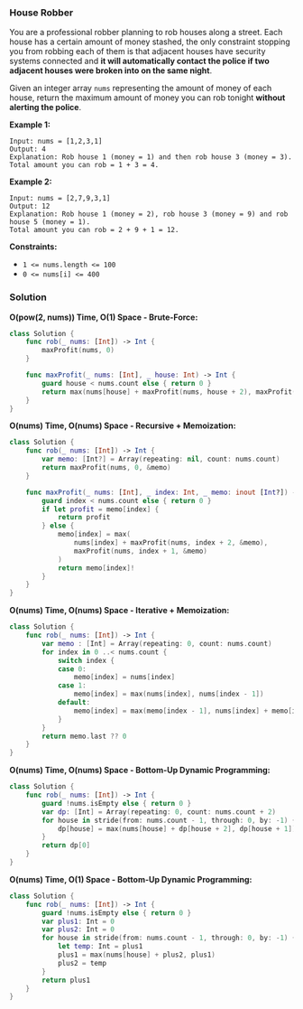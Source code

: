 
### House Robber

You are a professional robber planning to rob houses along a street. Each house has a certain amount of money stashed, the only constraint stopping you from robbing each of them is that adjacent houses have security systems connected and __it will automatically contact the police if two adjacent houses were broken into on the same night__.

Given an integer array `nums` representing the amount of money of each house, return the maximum amount of money you can rob tonight __without alerting the police__.

__Example 1:__
```
Input: nums = [1,2,3,1]
Output: 4
Explanation: Rob house 1 (money = 1) and then rob house 3 (money = 3).
Total amount you can rob = 1 + 3 = 4.
```
__Example 2:__
```
Input: nums = [2,7,9,3,1]
Output: 12
Explanation: Rob house 1 (money = 2), rob house 3 (money = 9) and rob house 5 (money = 1).
Total amount you can rob = 2 + 9 + 1 = 12.
```

__Constraints:__
* `1 <= nums.length <= 100`
* `0 <= nums[i] <= 400`

### Solution
__O(pow(2, nums)) Time, O(1) Space - Brute-Force:__
```Swift
class Solution {
    func rob(_ nums: [Int]) -> Int {
        maxProfit(nums, 0)
    }

    func maxProfit(_ nums: [Int], _ house: Int) -> Int {
        guard house < nums.count else { return 0 }
        return max(nums[house] + maxProfit(nums, house + 2), maxProfit(nums, house + 1))
    }
}
```
__O(nums) Time, O(nums) Space - Recursive + Memoization:__
```Swift
class Solution {
    func rob(_ nums: [Int]) -> Int {
        var memo: [Int?] = Array(repeating: nil, count: nums.count)
        return maxProfit(nums, 0, &memo)
    }

    func maxProfit(_ nums: [Int], _ index: Int, _ memo: inout [Int?]) -> Int {
        guard index < nums.count else { return 0 }
        if let profit = memo[index] {
            return profit
        } else {
            memo[index] = max(
                nums[index] + maxProfit(nums, index + 2, &memo), 
                maxProfit(nums, index + 1, &memo)
            )
            return memo[index]!
        }
    }
}
```
__O(nums) Time, O(nums) Space - Iterative + Memoization:__
```Swift
class Solution {
    func rob(_ nums: [Int]) -> Int {
        var memo : [Int] = Array(repeating: 0, count: nums.count)
        for index in 0 ..< nums.count {
            switch index {
            case 0:
                memo[index] = nums[index]
            case 1:
                memo[index] = max(nums[index], nums[index - 1])
            default:
                memo[index] = max(memo[index - 1], nums[index] + memo[index - 2])
            }
        }
        return memo.last ?? 0
    }
}
```
__O(nums) Time, O(nums) Space - Bottom-Up Dynamic Programming:__
```Swift
class Solution {
    func rob(_ nums: [Int]) -> Int {
        guard !nums.isEmpty else { return 0 }
        var dp: [Int] = Array(repeating: 0, count: nums.count + 2)
        for house in stride(from: nums.count - 1, through: 0, by: -1) {
            dp[house] = max(nums[house] + dp[house + 2], dp[house + 1])
        }
        return dp[0]
    }
}
```
__O(nums) Time, O(1) Space - Bottom-Up Dynamic Programming:__
```Swift
class Solution {
    func rob(_ nums: [Int]) -> Int {
        guard !nums.isEmpty else { return 0 }
        var plus1: Int = 0
        var plus2: Int = 0
        for house in stride(from: nums.count - 1, through: 0, by: -1) {
            let temp: Int = plus1
            plus1 = max(nums[house] + plus2, plus1)
            plus2 = temp
        }
        return plus1
    }
}
```
```
